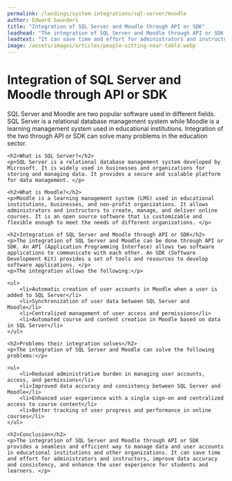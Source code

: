 ```yaml
---
permalink: /landings/system-integrations/sql-server/moodle
author: Edward Saunders
title: "Integration of SQL Server and Moodle through API or SDK"
leadhead: "The integration of SQL Server and Moodle through API or SDK provides a seamless and efficient way to manage data and user accounts in educational institutions and other organizations"
leadtext: "It can save time and effort for administrators and instructors, improve data accuracy and consistency, and enhance the user experience for students and learners."
image: /assets/images/articles/people-sitting-near-table.webp
---
```

<div class="arttext">	<h1>Integration of SQL Server and Moodle through API or SDK</h1>
	<p>SQL Server and Moodle are two popular software used in different fields. SQL Server is a relational database management system while Moodle is a learning management system used in educational institutions. Integration of the two through API or SDK can solve many problems in the education sector. </p>

	<h2>What is SQL Server?</h2>
	<p>SQL Server is a relational database management system developed by Microsoft. It is widely used in businesses and organizations for storing and managing data. It provides a secure and scalable platform for data management. </p>

	<h2>What is Moodle?</h2>
	<p>Moodle is a learning management system (LMS) used in educational institutions, businesses, and non-profit organizations. It allows administrators and instructors to create, manage, and deliver online courses. It is an open source software that is customizable and flexible enough to meet the needs of different organizations. </p>

	<h2>Integration of SQL Server and Moodle through API or SDK</h2>
	<p>The integration of SQL Server and Moodle can be done through API or SDK. An API (Application Programming Interface) allows two software applications to communicate with each other. An SDK (Software Development Kit) provides a set of tools and resources to develop software applications. </p>
	<p>The integration allows the following:</p>
	
	<ul>
		<li>Automatic creation of user accounts in Moodle when a user is added to SQL Server</li>
		<li>Synchronization of user data between SQL Server and Moodle</li>
		<li>Centralized management of user access and permissions</li>
		<li>Automated course and content creation in Moodle based on data in SQL Server</li>
	</ul>

	<h2>Problems their integration solves</h2>
	<p>The integration of SQL Server and Moodle can solve the following problems:</p>
	
	<ul>
		<li>Reduced administrative burden in managing user accounts, access, and permissions</li>
		<li>Improved data accuracy and consistency between SQL Server and Moodle</li>
		<li>Enhanced user experience with a single sign-on and centralized access to course content</li>
		<li>Better tracking of user progress and performance in online courses</li>
	</ul>

	<h2>Conclusion</h2>
	<p>The integration of SQL Server and Moodle through API or SDK provides a seamless and efficient way to manage data and user accounts in educational institutions and other organizations. It can save time and effort for administrators and instructors, improve data accuracy and consistency, and enhance the user experience for students and learners. </p>
</div>